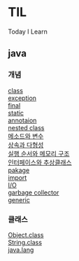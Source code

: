 # TIL
Today I Learn

## java
### 개념
[class](https://github.com/ohsuha/TIL/blob/master/java/class.md)<br>
[exception](https://github.com/ohsuha/TIL/blob/master/java/exception.md)<br>
[final](https://github.com/ohsuha/TIL/blob/master/java/final.md)<br>
[static](https://github.com/ohsuha/TIL/blob/master/java/static.md)<br>
[annotaion](https://github.com/ohsuha/TIL/blob/master/java/annotation.md)<br>
[nested class](https://github.com/ohsuha/TIL/blob/master/java/nested%20class.md)<br>
[메소드와 변수](https://github.com/ohsuha/TIL/blob/master/java/%EB%A9%94%EC%86%8C%EB%93%9C%EC%99%80%20%EB%B3%80%EC%88%98.md) <br>
[상속과 다형성](https://github.com/ohsuha/TIL/blob/master/java/%EC%83%81%EC%86%8D%EA%B3%BC%20%EB%8B%A4%ED%98%95%EC%84%B1.md)<br>
[실행 순서와 메모리 구조](https://github.com/ohsuha/TIL/blob/master/java/%EC%8B%A4%ED%96%89%20%EC%88%9C%EC%84%9C%EC%99%80%20%EB%A9%94%EB%AA%A8%EB%A6%AC%20%EA%B5%AC%EC%A1%B0.md)<br>
[인터페이스와 추상클래스](https://github.com/ohsuha/TIL/blob/master/java/%EC%9D%B8%ED%84%B0%ED%8E%98%EC%9D%B4%EC%8A%A4%EC%99%80%20%EC%B6%94%EC%83%81%ED%81%B4%EB%9E%98%EC%8A%A4.md)<br>
[pakage](https://github.com/ohsuha/TIL/blob/master/java/pakage.md)<br>
[import](https://github.com/ohsuha/TIL/blob/master/java/import.md)<br>
[I/O](https://github.com/ohsuha/TIL/blob/master/java/IO.md)<br>
[garbage collector](https://github.com/ohsuha/TIL/blob/master/java/garbage%20collector.md)<br>
[generic](https://github.com/ohsuha/TIL/blob/master/java/generic.md)<br>

### 클래스
[Object.class](https://github.com/ohsuha/TIL/blob/master/java/Object.class.md)<br>
[String.class](https://github.com/ohsuha/TIL/blob/master/java/String.class.md)<br>
[java.lang](https://github.com/ohsuha/TIL/blob/master/java/java.lang.md)<br>